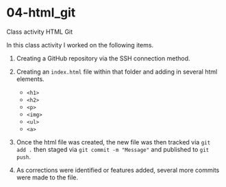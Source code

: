 # 04-html_git
Class activity HTML Git

In this class activity I worked on the following items. 

1. Creating a GitHub repository via the SSH connection method. 

2. Creating an `index.html` file within that folder and adding in several html elements. 
    - `<h1>`
    - `<h2>`
    - `<p>`
    - `<img>`
    - `<ul>`
    -  `<a>`
3. Once the html file was created, the new file was then tracked via `git add .` then staged via `git commit -m "Message"` and published to `git push`.

4. As corrections were identified or features added, several more commits were made to the file. 